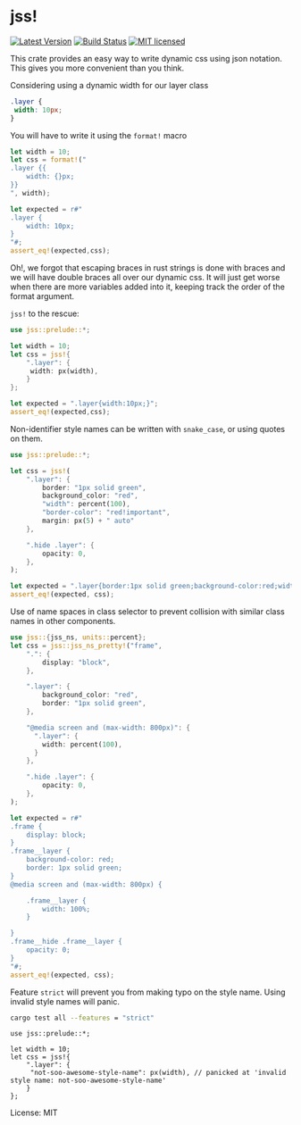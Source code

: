 # jss!

[![Latest Version](https://img.shields.io/crates/v/jss.svg)](https://crates.io/crates/jss)
[![Build Status](https://github.com/ivanceras/jss/actions/workflows/rust.yml/badge.svg)](https://github.com/ivanceras/jss/actions/workflows/rust.yml)
[![MIT licensed](https://img.shields.io/badge/license-MIT-blue.svg)](./LICENSE)

This crate provides an easy way to write dynamic css using json notation.
This gives you more convenient than you think.


Considering using a dynamic width for our layer class

```css
.layer {
 width: 10px;
}
```

You will have to write it using the `format!` macro

```rust
let width = 10;
let css = format!("
.layer {{
    width: {}px;
}}
", width);

let expected = r#"
.layer {
    width: 10px;
}
"#;
assert_eq!(expected,css);
```

Oh!, we forgot that escaping braces in rust strings is done with braces and we will have double braces all over our dynamic css.
It will just get worse when there are more variables added into it, keeping track the order of the format argument.

`jss!` to the rescue:

```rust
use jss::prelude::*;

let width = 10;
let css = jss!{
    ".layer": {
     width: px(width),
    }
};

let expected = ".layer{width:10px;}";
assert_eq!(expected,css);

```

Non-identifier style names can be written with `snake_case`, or using quotes on them.
```rust
use jss::prelude::*;

let css = jss!(
    ".layer": {
        border: "1px solid green",
        background_color: "red",
        "width": percent(100),
        "border-color": "red!important",
        margin: px(5) + " auto"
    },

    ".hide .layer": {
        opacity: 0,
    },
);

let expected = ".layer{border:1px solid green;background-color:red;width:100%;border-color:red!important;margin:5px auto;}.hide .layer{opacity:0;}";
assert_eq!(expected, css);
```

Use of name spaces in class selector to prevent collision with similar class names in other components.
```rust
use jss::{jss_ns, units::percent};
let css = jss::jss_ns_pretty!("frame",
    ".": {
        display: "block",
    },

    ".layer": {
        background_color: "red",
        border: "1px solid green",
    },

    "@media screen and (max-width: 800px)": {
      ".layer": {
        width: percent(100),
      }
    },

    ".hide .layer": {
        opacity: 0,
    },
);

let expected = r#"
.frame {
    display: block;
}
.frame__layer {
    background-color: red;
    border: 1px solid green;
}
@media screen and (max-width: 800px) {

    .frame__layer {
        width: 100%;
    }

}
.frame__hide .frame__layer {
    opacity: 0;
}
"#;
assert_eq!(expected, css);
```

Feature `strict` will prevent you from making typo on the style name.
Using invalid style names will panic.
```sh
cargo test all --features = "strict"
```
```rust,ignore
use jss::prelude::*;

let width = 10;
let css = jss!{
    ".layer": {
     "not-soo-awesome-style-name": px(width), // panicked at 'invalid style name: not-soo-awesome-style-name'
    }
};
```

License: MIT
